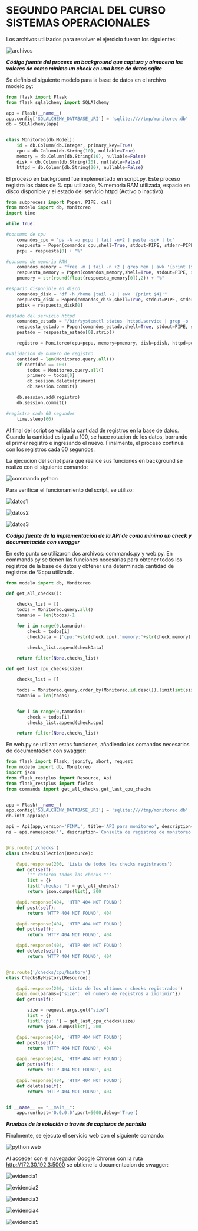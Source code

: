 # SEGUNDO PARCIAL DEL CURSO SISTEMAS OPERACIONALES #





Los archivos utilizados para resolver el ejercicio fueron los siguientes:


![archivos](https://cloud.githubusercontent.com/assets/17281733/25769053/0e526b66-31d6-11e7-9da3-e089341a6aad.jpeg)

***Código fuente del proceso en background que captura y almacena los valores de como mínimo un check en una base de datos sqlite***

Se definio el siguiente modelo para la base de datos en el archivo modelo.py:

```python
from flask import Flask
from flask_sqlalchemy import SQLAlchemy

app = Flask(__name__)
app.config['SQLALCHEMY_DATABASE_URI'] = 'sqlite:////tmp/monitoreo.db'
db = SQLAlchemy(app)


class Monitoreo(db.Model):
    id = db.Column(db.Integer, primary_key=True)
    cpu = db.Column(db.String(10), nullable=True)
    memory = db.Column(db.String(10), nullable=False)
    disk = db.Column(db.String(10), nullable=False)
    httpd = db.Column(db.String(20), nullable=False)
```


El proceso en background fue implementado en script.py. Este proceso registra los datos de % cpu utilizado, % memoria RAM utilizada, 
espacio en disco disponible y el estado del servicio httpd (Activo o inactivo)

```python
from subprocess import Popen, PIPE, call
from modelo import db, Monitoreo
import time

while True:

#consumo de cpu
    comandos_cpu = "ps -A -o pcpu | tail -n+2 | paste -sd+ | bc"
    respuesta = Popen(comandos_cpu,shell=True, stdout=PIPE, stderr=PIPE).communicate()[0].split('\n')
    pcpu = respuesta[0] + "%"

#consumo de memoria RAM
    comandos_memory = "free -m | tail -n +2 | grep Mem | awk '{print ($3/$2)*100}'"
    respuesta_memory = Popen(comandos_memory,shell=True, stdout=PIPE, stderr=PIPE).communicate()[0].split('\n')
    pmemory = str(round(float(respuesta_memory[0]),2)) + "%"

#espacio disponible en disco
    comandos_disk = "df -h /home |tail -1 | awk '{print $4}'"
    respuesta_disk = Popen(comandos_disk,shell=True, stdout=PIPE, stderr=PIPE).communicate()[0].split('\n')
    pdisk = respuesta_disk[0]

#estado del servicio httpd
    comandos_estado = "/bin/systemctl status  httpd.service | grep -o '\w*ctive '"
    respuesta_estado = Popen(comandos_estado,shell=True, stdout=PIPE, stderr=PIPE).communicate()[0].split('\n')
    pestado = respuesta_estado[0].strip()

    registro = Monitoreo(cpu=pcpu, memory=pmemory, disk=pdisk, httpd=pestado)

#validacion de numero de registro
    cantidad = len(Monitoreo.query.all())
    if cantidad == 100:
        todos = Monitoreo.query.all()
        primero = todos[0]
        db.session.delete(primero)
        db.session.commit()

    db.session.add(registro)
    db.session.commit()

#registra cada 60 segundos
    time.sleep(60)
```

Al final del script se valida la cantidad de registros en la base de datos. Cuando la cantidad es igual a 100, se hace rotacion de los datos,
borrando el primer registro e ingresando el nuevo. Finalmente, el proceso continua con los registros cada 60 segundos. 

La ejecucion del script para que realice sus funciones en background se realizo con el siguiente comando:

![commando python](https://cloud.githubusercontent.com/assets/17281733/25769093/0fea1d2e-31d7-11e7-8303-cd2c52834e13.jpeg)


Para verificar el funcionamiento del script, se utilizo:

![datos1](https://cloud.githubusercontent.com/assets/17281733/25769118/774d6638-31d7-11e7-9b31-895bc38427c9.jpeg)


![datos2](https://cloud.githubusercontent.com/assets/17281733/25769119/78d1c238-31d7-11e7-9435-dab4dfcb8143.jpeg)


![datos3](https://cloud.githubusercontent.com/assets/17281733/25769124/88f9a50e-31d7-11e7-8915-054dbb08bf34.jpeg)




***Código fuente de la implementación de la API de como mínimo un check y documentación con swagger***

En este punto se utilizaron dos archivos: commands.py y web.py. 
En commands.py se tienen las funciones necesarias para obtener todos los registros de la base de datos y obtener una determinada 
cantidad de registros de %cpu utilizado. 

```python
from modelo import db, Monitoreo

def get_all_checks():

    checks_list = []
    todos = Monitoreo.query.all()
    tamanio = len(todos)-1

    for i in range(0,tamanio):
        check = todos[i]
        checkData = ['cpu:'+str(check.cpu),'memory:'+str(check.memory),'disk:'+str(check.disk),'httpd:'+str(check.httpd)]

        checks_list.append(checkData)

    return filter(None,checks_list)

def get_last_cpu_checks(size):

    checks_list = []

    todos = Monitoreo.query.order_by(Monitoreo.id.desc()).limit(int(size)).all()
    tamanio = len(todos)


    for i in range(0,tamanio):
        check = todos[i]
        checks_list.append(check.cpu)

    return filter(None,checks_list)

```


En web.py se utilizan estas funciones, añadiendo los comandos necesarios de documentacion con swagger:

```python
from flask import Flask, jsonify, abort, request
from modelo import db, Monitoreo
import json
from flask_restplus import Resource, Api
from flask_restplus import fields
from commands import get_all_checks,get_last_cpu_checks


app = Flask(__name__)
app.config['SQLALCHEMY_DATABASE_URI'] = 'sqlite:////tmp/monitoreo.db'
db.init_app(app)

api = Api(app,version='FINAL', title='API para monitoreo', description='Segundo parcial de Sistemas Operativos, Universidad Icesi')
ns = api.namespace('', description='Consulta de registros de monitoreo del Sistema operativo')


@ns.route('/checks')
class ChecksCollection(Resource):

    @api.response(200, 'Lista de todos los checks registrados')
    def get(self):
        """ retorna todos los checks """
        list = {}
        list["checks: "] = get_all_checks()
        return json.dumps(list), 200

    @api.response(404, 'HTTP 404 NOT FOUND')
    def post(self):
        return 'HTTP 404 NOT FOUND', 404

    @api.response(404, 'HTTP 404 NOT FOUND')
    def put(self):
        return 'HTTP 404 NOT FOUND', 404

    @api.response(404, 'HTTP 404 NOT FOUND')
    def delete(self):
        return 'HTTP 404 NOT FOUND', 404


@ns.route('/checks/cpu/history')
class ChecksByHistory(Resource):

    @api.response(200, 'Lista de los ultimos n checks registrados')
    @api.doc(params={'size': 'el numero de registros a imprimir'})
    def get(self):

        size = request.args.get("size")
        list = {}
        list["cpu: "] = get_last_cpu_checks(size)
        return json.dumps(list), 200

    @api.response(404, 'HTTP 404 NOT FOUND')
    def post(self):
        return 'HTTP 404 NOT FOUND', 404

    @api.response(404, 'HTTP 404 NOT FOUND')
    def put(self):
        return 'HTTP 404 NOT FOUND', 404

    @api.response(404, 'HTTP 404 NOT FOUND')
    def delete(self):
        return 'HTTP 404 NOT FOUND', 404


if __name__ == "__main__":
    app.run(host='0.0.0.0',port=5000,debug='True')

```


***Pruebas de la solución a través de capturas de pantalla***

Finalmente, se ejecuto el servicio web con el siguiente comando:

![python web](https://cloud.githubusercontent.com/assets/17281733/25769199/f2a4c8a2-31d8-11e7-94e8-ac955cd22a2e.jpeg)


Al acceder con el navegador Google Chrome con la ruta http://172.30.192.3:5000 se obtiene la documentacion de swagger:


![evidencia1](https://cloud.githubusercontent.com/assets/17281733/25769275/6ff972f2-31da-11e7-9b5a-b75d8030f792.jpeg)



![evidencia2](https://cloud.githubusercontent.com/assets/17281733/25769276/76c9e2ba-31da-11e7-80fd-99119fe62666.jpeg)



![evidencia3](https://cloud.githubusercontent.com/assets/17281733/25769277/7d338cdc-31da-11e7-8536-b6fce1a8a0a2.jpeg)


![evidencia4](https://cloud.githubusercontent.com/assets/17281733/25769278/833acee2-31da-11e7-8a04-05f2a942edf5.jpeg)


![evidencia5](https://cloud.githubusercontent.com/assets/17281733/25769293/e3f28130-31da-11e7-8c27-1cf71899278f.jpeg)


